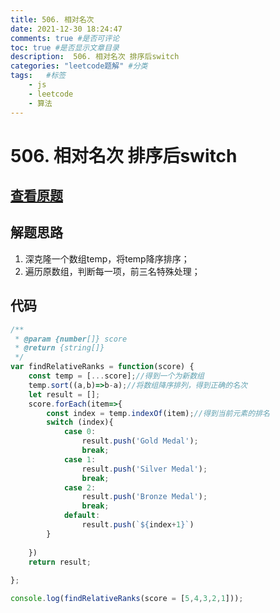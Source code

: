 ```yaml
---
title: 506. 相对名次
date: 2021-12-30 18:24:47
comments: true #是否可评论
toc: true #是否显示文章目录
description:  506. 相对名次 排序后switch
categories: "leetcode题解" #分类
tags:   #标签
    - js
    - leetcode
    - 算法
---
```



# 506. 相对名次 排序后switch

## [查看原题](https://leetcode-cn.com/problems/relative-ranks/)

## 解题思路

1. 深克隆一个数组temp，将temp降序排序；
2. 遍历原数组，判断每一项，前三名特殊处理；

## 代码

```javascript
/**
 * @param {number[]} score
 * @return {string[]}
 */
var findRelativeRanks = function(score) {
	const temp = [...score];//得到一个为新数组
	temp.sort((a,b)=>b-a);//将数组降序排列，得到正确的名次
	let result = [];
	score.forEach(item=>{
		const index = temp.indexOf(item);//得到当前元素的排名
		switch (index){
			case 0:
				result.push('Gold Medal');
				break;
			case 1:
				result.push('Silver Medal');
				break;
			case 2:
				result.push('Bronze Medal');
				break;
			default:
				result.push(`${index+1}`)
		}
		
	})
	return result;
	
};

console.log(findRelativeRanks(score = [5,4,3,2,1]));
```
